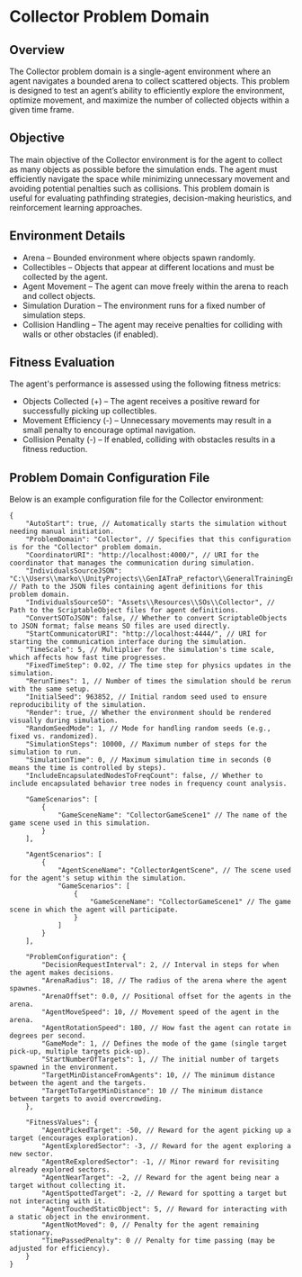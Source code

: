 # Collector Problem Domain

## Overview
The Collector problem domain is a single-agent environment where an agent navigates a bounded arena to collect scattered objects. This problem is designed to test an agent’s ability to efficiently explore the environment, optimize movement, and maximize the number of collected objects within a given time frame.

## Objective
The main objective of the Collector environment is for the agent to collect as many objects as possible before the simulation ends. The agent must efficiently navigate the space while minimizing unnecessary movement and avoiding potential penalties such as collisions. This problem domain is useful for evaluating pathfinding strategies, decision-making heuristics, and reinforcement learning approaches.

## Environment Details
- Arena – Bounded environment where objects spawn randomly.
- Collectibles – Objects that appear at different locations and must be collected by the agent.
- Agent Movement – The agent can move freely within the arena to reach and collect objects.
- Simulation Duration – The environment runs for a fixed number of simulation steps.
- Collision Handling – The agent may receive penalties for colliding with walls or other obstacles (if enabled).

## Fitness Evaluation
The agent's performance is assessed using the following fitness metrics:
- Objects Collected (+) – The agent receives a positive reward for successfully picking up collectibles.
- Movement Efficiency (-) – Unnecessary movements may result in a small penalty to encourage optimal navigation.
- Collision Penalty (-) – If enabled, colliding with obstacles results in a fitness reduction.

## Problem Domain Configuration File
Below is an example configuration file for the Collector environment:

```json5
{
    "AutoStart": true, // Automatically starts the simulation without needing manual initiation.
    "ProblemDomain": "Collector", // Specifies that this configuration is for the "Collector" problem domain.
    "CoordinatorURI": "http://localhost:4000/", // URI for the coordinator that manages the communication during simulation.
    "IndividualsSourceJSON": "C:\\Users\\marko\\UnityProjects\\GenIATraP_refactor\\GeneralTrainingEnvironmentForMAS\\GenIATraP\\Assets\\Resources\\JSONs\\Collector\\", // Path to the JSON files containing agent definitions for this problem domain.
    "IndividualsSourceSO": "Assets\\Resources\\SOs\\Collector", // Path to the ScriptableObject files for agent definitions.
    "ConvertSOToJSON": false, // Whether to convert ScriptableObjects to JSON format; false means SO files are used directly.
    "StartCommunicatorURI": "http://localhost:4444/", // URI for starting the communication interface during the simulation.
    "TimeScale": 5, // Multiplier for the simulation's time scale, which affects how fast time progresses.
    "FixedTimeStep": 0.02, // The time step for physics updates in the simulation.
    "RerunTimes": 1, // Number of times the simulation should be rerun with the same setup.
    "InitialSeed": 963852, // Initial random seed used to ensure reproducibility of the simulation.
    "Render": true, // Whether the environment should be rendered visually during simulation.
    "RandomSeedMode": 1, // Mode for handling random seeds (e.g., fixed vs. randomized).
    "SimulationSteps": 10000, // Maximum number of steps for the simulation to run.
    "SimulationTime": 0, // Maximum simulation time in seconds (0 means the time is controlled by steps).
    "IncludeEncapsulatedNodesToFreqCount": false, // Whether to include encapsulated behavior tree nodes in frequency count analysis.

    "GameScenarios": [
        {
            "GameSceneName": "CollectorGameScene1" // The name of the game scene used in this simulation.
        }
    ],

    "AgentScenarios": [
        {
            "AgentSceneName": "CollectorAgentScene", // The scene used for the agent's setup within the simulation.
            "GameScenarios": [
                {
                    "GameSceneName": "CollectorGameScene1" // The game scene in which the agent will participate.
                }
            ]
        }
    ],

    "ProblemConfiguration": {
        "DecisionRequestInterval": 2, // Interval in steps for when the agent makes decisions.
        "ArenaRadius": 18, // The radius of the arena where the agent spawnes.
        "ArenaOffset": 0.0, // Positional offset for the agents in the arena.
        "AgentMoveSpeed": 10, // Movement speed of the agent in the arena.
        "AgentRotationSpeed": 180, // How fast the agent can rotate in degrees per second.
        "GameMode": 1, // Defines the mode of the game (single target pick-up, multiple targets pick-up).
        "StartNumberOfTargets": 1, // The initial number of targets spawned in the environment.
        "TargetMinDistanceFromAgents": 10, // The minimum distance between the agent and the targets.
        "TargetToTargetMinDistance": 10 // The minimum distance between targets to avoid overcrowding.
    },

    "FitnessValues": { 
        "AgentPickedTarget": -50, // Reward for the agent picking up a target (encourages exploration).
        "AgentExploredSector": -3, // Reward for the agent exploring a new sector.
        "AgentReExploredSector": -1, // Minor reward for revisiting already explored sectors.
        "AgentNearTarget": -2, // Reward for the agent being near a target without collecting it.
        "AgentSpottedTarget": -2, // Reward for spotting a target but not interacting with it.
        "AgentTouchedStaticObject": 5, // Reward for interacting with a static object in the environment.
        "AgentNotMoved": 0, // Penalty for the agent remaining stationary.
        "TimePassedPenalty": 0 // Penalty for time passing (may be adjusted for efficiency).
    }
}
```
